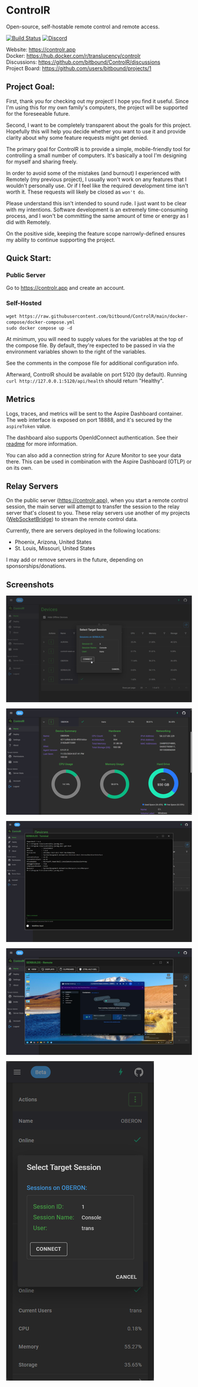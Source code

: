 # ControlR

Open-source, self-hostable remote control and remote access.

[![Build Status](https://dev.azure.com/translucency/ControlR/_apis/build/status%2FControlR?branchName=main)](https://dev.azure.com/translucency/ControlR/_build/latest?definitionId=35&branchName=main)
[![Discord](https://img.shields.io/discord/1245426111903699087?label=Discord&logo=discord&logoColor=white&color=7289DA)](https://discord.gg/JWJmMPc72H)

Website: https://controlr.app  
Docker: https://hub.docker.com/r/translucency/controlr  
Discussions: https://github.com/bitbound/ControlR/discussions  
Project Board: https://github.com/users/bitbound/projects/1

## Project Goal:

First, thank you for checking out my project! I hope you find it useful. Since I'm using this for my own family's computers, the project will be supported for the foreseeable future.

Second, I want to be completely transparent about the goals for this project. Hopefully this will help you decide whether you want to use it and provide clarity about why some feature requests might get denied.

The primary goal for ControlR is to provide a simple, mobile-friendly tool for controlling a small number of computers. It's basically a tool I'm designing for myself and sharing freely.

In order to avoid some of the mistakes (and burnout) I experienced with Remotely (my previous project), I usually won't work on any features that I wouldn't personally use. Or if I feel like the required development time isn't worth it. These requests will likely be closed as `won't do`.

Please understand this isn't intended to sound rude. I just want to be clear with my intentions. Software development is an extremely time-consuming process, and I won't be committing the same amount of time or energy as I did with Remotely.

On the positive side, keeping the feature scope narrowly-defined ensures my ability to continue supporting the project.

## Quick Start:

### Public Server

Go to https://controlr.app and create an account.

### Self-Hosted

```
wget https://raw.githubusercontent.com/bitbound/ControlR/main/docker-compose/docker-compose.yml
sudo docker compose up -d
```

At minimum, you will need to supply values for the variables at the top of the compose file. By default, they're expected to be passed in via the environment variables shown to the right of the variables.

See the comments in the compose file for additional configuration info.

Afterward, ControlR should be available on port 5120 (by default). Running `curl http://127.0.0.1:5120/api/health` should return "Healthy".

## Metrics

Logs, traces, and metrics will be sent to the Aspire Dashboard container. The web interface
is exposed on port 18888, and it's secured by the `aspireToken` value.

The dashboard also supports OpenIdConnect authentication. See their [readme](https://github.com/dotnet/aspire/tree/main/src/Aspire.Dashboard) for more information.

You can also add a connection string for Azure Monitor to see your data there. This can be used in combination with the Aspire Dashboard (OTLP) or on its own.

## Relay Servers

On the public server (https://controlr.app), when you start a remote control session, the main server will attempt to transfer the session to the relay server that's closest to you. These relay servers use another of my projects ([WebSocketBridge](https://github.com/bitbound/WebSocketBridge)) to stream the remote control data.

Currently, there are servers deployed in the following locations:

- Phoenix, Arizona, United States
- St. Louis, Missouri, United States

I may add or remove servers in the future, depending on sponsorships/donations.

## Screenshots

![Windows Sessions on Desktop](.assets/screenshots/desktop_windows-sessions.png)

![System Details on Desktop](.assets/screenshots/desktop_details-row.png)

![System Details on Desktop](.assets/screenshots/desktop_terminal.png)

![Remote Control on Desktop](.assets/screenshots/desktop_remote-control.png)

![Windows Sessions on Mobile](.assets/screenshots/mobile_windows-sessions.png)
